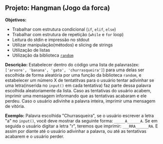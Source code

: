 ## Projeto: Hangman (Jogo da forca)

**Objetivos:**
* Trabalhar com estrutura condicional (`if`, `elif`, `else`)
* Trabalhar com estrutura de repetição (`while` e `for` loop)
* Leitura do stdin e impressão no stdout
* Utilizar manipulação(métodos) e slicing de strings
* Utilização de listas
* Utilização da biblioteca [`random`](https://docs.python.org/3/library/random.html)

**Descrição:**
Estabelecer dentro do código uma lista de palavras(ex: ```['arvore', 'banana', 'gato', 'churrasqueira']```) para uma delas ser escolhida de forma aleatória por uma função da biblioteca `random`, e estabelecer um número X de tentatitvas para o usuário tentar adivinhar se uma letra(inserida no `input()` em cada tentativa) faz parte dessa palavra escolhida aleatoriamente da lista.
Caso as tentativas do usuário acabem, imprimir uma mensagem informando que as tentativas acabaram e ele perdeu.
Caso o usuário adivinhe a palavra inteira, imprimir uma mensagem de vitória.

**Exemplo:**
Palavra escolhida "Churrasqueira", se o usuário escrever a letra "a" no `input()`, você deve mostrar da seguinte forma: ```_____A______A```. Se em seguida o usuário digitar a letra "r", teremos que imprimir:	```___RRA______RA```. E assim por diante até o usuário adivinhar a palavra, ou até as tentativas acabarem e o usuário perder.
